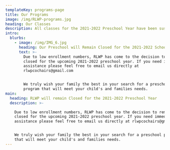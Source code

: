 ```yaml
---
templateKey: programs-page
title: Our Programs
image: /img/RLWP-programs.jpg
heading: Our Classes
description: All classes for the 2021-2022 Preschool Year have been suspended at this time.
intro:
  blurbs:
    - image: /img/IMG_6.jpg
      heading: Our Preschool will Remain Closed for the 2021-2022 School Year
      text: >-
        Due to low enrollment numbers, RLWP has come to the decision to remain
        closed for the upcoming 2021-2022 preschool year. If you need immediate
        assistance please feel free to email us directly at
        rlwpcochairs@gmail.com


        We truly wish your family the best in your search for a preschool
        program that will meet your child's and families needs.
main:
  heading: RLWP will remain Closed for the 2021-2022 Preschool Year
  description: >-

    Due to low enrollment numbers, RLWP has come to the decision to remain
    closed for the upcoming 2021-2022 preschool year. If you need immediate
    assistance please feel free to email us directly at rlwpcochairs@gmail.com


    We truly wish your family the best in your search for a preschool program
    that will meet your child's and families needs.
---
```


